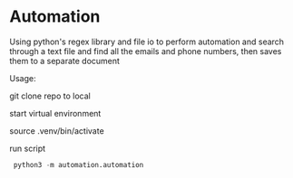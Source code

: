 # Automation

Using python's regex library and file io to perform automation and search through a text file
and find all the emails and phone numbers, then saves them to a separate document

Usage:

git clone repo to local

start virtual environment

source .venv/bin/activate

run script
```python
 python3 -m automation.automation

```

